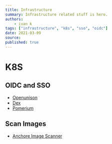 ```yaml
---
title: Infrastructure
summary: Infrastructure related stuff is here.
authors:
    - ivan k
tags: ["infrastructure", "k8s", "sso", "oidc"]
date: 2021-03-09
source:
published: true
---
```



# K8S

## OIDC and SSO

- [Openunison](https://openunison.github.io/)
- [Dex](https://github.com/dexidp/dex)
- [Pomerium](https://github.com/pomerium/pomerium)

## Scan Images

- [Anchore Image Scanner](https://github.com/banzaicloud/anchore-image-validator)
